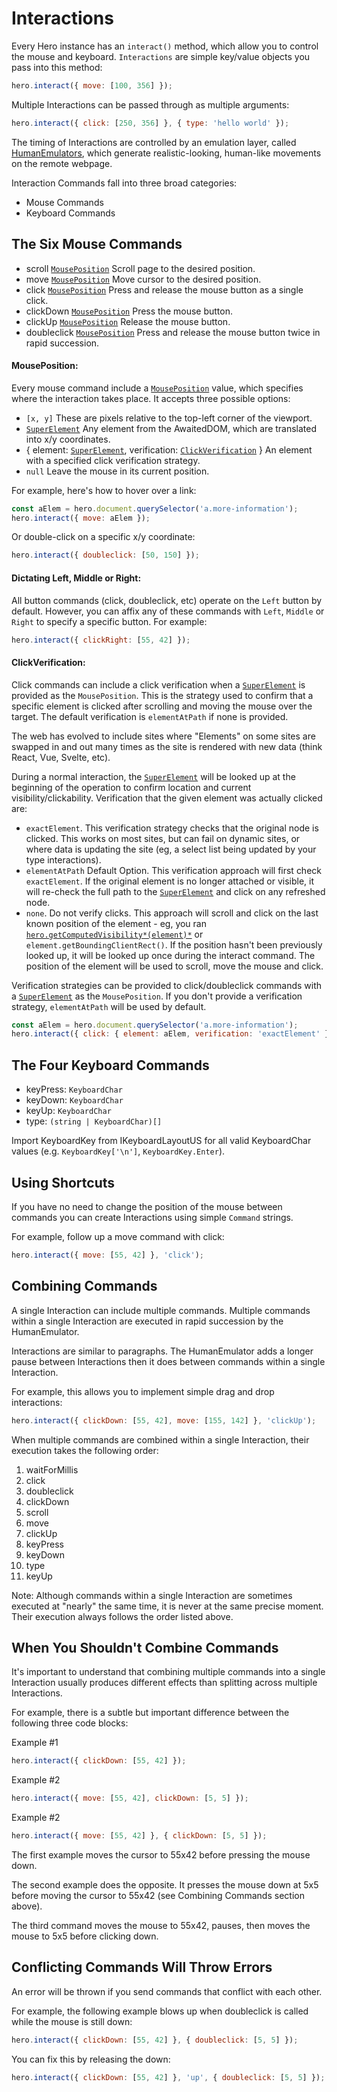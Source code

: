 # Interactions

Every Hero instance has an `interact()` method, which allow you to control the mouse and keyboard. `Interactions` are simple key/value objects you pass into this method:

```js
hero.interact({ move: [100, 356] });
```

Multiple Interactions can be passed through as multiple arguments:

```js
hero.interact({ click: [250, 356] }, { type: 'hello world' });
```

The timing of Interactions are controlled by an emulation layer, called [HumanEmulators](/docs/plugins/human-emulators), which generate realistic-looking, human-like movements on the remote webpage.

Interaction Commands fall into three broad categories:

- Mouse Commands
- Keyboard Commands

## The Six Mouse Commands

- scroll [`MousePosition`](#mouseposition) Scroll page to the desired position.
- move [`MousePosition`](#mouseposition) Move cursor to the desired position.
- click [`MousePosition`](#mouseposition) Press and release the mouse button as a single click.
- clickDown [`MousePosition`](#mouseposition) Press the mouse button.
- clickUp [`MousePosition`](#mouseposition) Release the mouse button.
- doubleclick [`MousePosition`](#mouseposition) Press and release the mouse button twice in rapid succession.

#### **MousePosition**:

Every mouse command include a [`MousePosition`](#mouseposition) value, which specifies where the interaction takes place. It accepts three possible options:

- `[x, y]` These are pixels relative to the top-left corner of the viewport.
- [`SuperElement`](/docs/awaited-dom/super-element) Any element from the AwaitedDOM, which are translated into x/y coordinates.
- { element: [`SuperElement`](/docs/awaited-dom/super-element), verification: [`ClickVerification`](#clickverification) } An element with a specified click verification strategy.
- `null` Leave the mouse in its current position.

For example, here's how to hover over a link:

```js
const aElem = hero.document.querySelector('a.more-information');
hero.interact({ move: aElem });
```

Or double-click on a specific x/y coordinate:

```js
hero.interact({ doubleclick: [50, 150] });
```

#### **Dictating Left, Middle or Right**:

All button commands (click, doubleclick, etc) operate on the `Left` button by default. However, you can affix any of these commands with `Left`, `Middle` or `Right` to specify a specific button. For example:

```js
hero.interact({ clickRight: [55, 42] });
```

#### **ClickVerification**:

Click commands can include a click verification when a [`SuperElement`](/docs/awaited-dom/super-element) is provided as the `MousePosition`. This is the strategy used to confirm that a specific element is clicked after scrolling and moving the mouse over the target. The default verification is `elementAtPath` if none is provided.

The web has evolved to include sites where "Elements" on some sites are swapped in and out many times as the site is rendered with new data (think React, Vue, Svelte, etc).

During a normal interaction, the [`SuperElement`](/docs/awaited-dom/super-element) will be looked up at the beginning of the operation to confirm location and current visibility/clickability. Verification that the given element was actually clicked are:

- `exactElement`. This verification strategy checks that the original node is clicked. This works on most sites, but can fail on dynamic sites, or where data is updating the site (eg, a select list being updated by your type interactions).
- `elementAtPath` Default Option. This verification approach will first check `exactElement`. If the original element is no longer attached or visible, it will re-check the full path to the [`SuperElement`](/docs/awaited-dom/super-element) and click on any refreshed node.
- `none`. Do not verify clicks. This approach will scroll and click on the last known position of the element - eg, you ran [`hero.getComputedVisibility*(element)*`](/docs/basic-interfaces/hero#get-computed-visibility) or `element.getBoundingClientRect()`. If the position hasn't been previously looked up, it will be looked up once during the interact command. The position of the element will be used to scroll, move the mouse and click.

Verification strategies can be provided to click/doubleclick commands with a [`SuperElement`](/docs/awaited-dom/super-element) as the `MousePosition`. If you don't provide a verification strategy, `elementAtPath` will be used by default.

```js
const aElem = hero.document.querySelector('a.more-information');
hero.interact({ click: { element: aElem, verification: 'exactElement' } });
```

## The Four Keyboard Commands

- keyPress: `KeyboardChar`
- keyDown: `KeyboardChar`
- keyUp: `KeyboardChar`
- type: `(string | KeyboardChar)[]`

Import KeyboardKey from IKeyboardLayoutUS for all valid KeyboardChar values (e.g. `KeyboardKey['\n']`, `KeyboardKey.Enter`).

## Using Shortcuts

If you have no need to change the position of the mouse between commands you can create Interactions using simple `Command` strings.

For example, follow up a move command with click:

```js
hero.interact({ move: [55, 42] }, 'click');
```

## Combining Commands

A single Interaction can include multiple commands. Multiple commands within a single Interaction are executed in rapid succession by the HumanEmulator.

Interactions are similar to paragraphs. The HumanEmulator adds a longer pause between Interactions then it does between commands within a single Interaction.

For example, this allows you to implement simple drag and drop interactions:

```js
hero.interact({ clickDown: [55, 42], move: [155, 142] }, 'clickUp');
```

When multiple commands are combined within a single Interaction, their execution takes the following order:

1. waitForMillis
2. click
3. doubleclick
4. clickDown
5. scroll
6. move
7. clickUp
8. keyPress
9. keyDown
10. type
11. keyUp

Note: Although commands within a single Interaction are sometimes executed at "nearly" the same time, it is never at the same precise moment. Their execution always follows the order listed above.

## When You Shouldn't Combine Commands

It's important to understand that combining multiple commands into a single Interaction usually produces different effects than splitting across multiple Interactions.

For example, there is a subtle but important difference between the following three code blocks:

<label>
  Example #1
</label>

```js
hero.interact({ clickDown: [55, 42] });
```

<label>
  Example #2
</label>

```js
hero.interact({ move: [55, 42], clickDown: [5, 5] });
```

<label>
  Example #2
</label>

```js
hero.interact({ move: [55, 42] }, { clickDown: [5, 5] });
```

The first example moves the cursor to 55x42 before pressing the mouse down.

The second example does the opposite. It presses the mouse down at 5x5 before moving the cursor to 55x42 (see Combining Commands section above).

The third command moves the mouse to 55x42, pauses, then moves the mouse to 5x5 before clicking down.

## Conflicting Commands Will Throw Errors

An error will be thrown if you send commands that conflict with each other.

For example, the following example blows up when doubleclick is called while the mouse is still down:

```js
hero.interact({ clickDown: [55, 42] }, { doubleclick: [5, 5] });
```

You can fix this by releasing the down:

```js
hero.interact({ clickDown: [55, 42] }, 'up', { doubleclick: [5, 5] });
```
